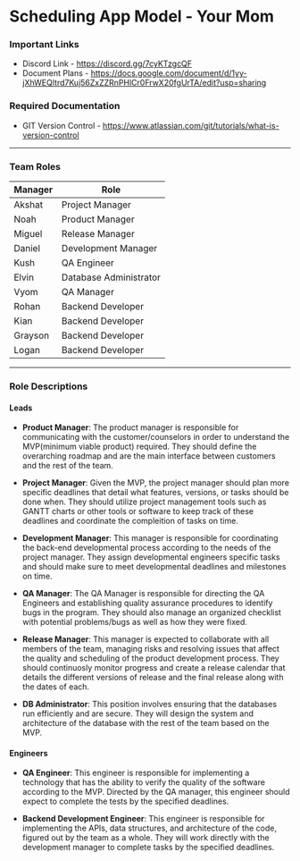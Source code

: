 # Scheduling App Model - Your Mom

### Important Links
 - Discord Link - https://discord.gg/7cyKTzgcQF
 - Document Plans - https://docs.google.com/document/d/1yy-jXhWEQltrd7Kuj56ZxZZRnPHlCr0FrwX20fgUrTA/edit?usp=sharing 
 
### Required Documentation  
 - GIT Version Control - https://www.atlassian.com/git/tutorials/what-is-version-control

- - -
### Team Roles
| **Manager** | **Role** |
| ----------- | ----------- |
| Akshat | Project Manager |
| Noah | Product Manager |
| Miguel | Release Manager |
| Daniel | Development Manager |
| Kush | QA Engineer |
| Elvin | Database Administrator |
| Vyom | QA Manager |
| Rohan | Backend Developer |
| Kian | Backend Developer |
| Grayson | Backend Developer |
| Logan | Backend Developer |

- - -

### Role Descriptions

#### Leads
  * **Product Manager**: The product manager is responsible for communicating with the customer/counselors in order to understand the MVP(minimum viable product) required. They should define the overarching roadmap and are the main interface between customers and the rest of the team. 
  
  * **Project Manager**: Given the MVP, the project manager should plan more specific deadlines that detail what features, versions, or tasks should be done when. They should utilize project management tools such as GANTT charts or other tools or software to keep track of these deadlines and coordinate the compleition of tasks on time.

  * **Development Manager**: This manager is responsible for coordinating the back-end developmental process according to the needs of the project manager. They assign developmental engineers specific tasks and should make sure to meet developmental deadlines and milestones on time.
  
  * **QA Manager**: The QA Manager is responsible for directing the QA Engineers and establishing quality assurance procedures to identify bugs in the program. They should also manage an organized checklist with potential problems/bugs as well as how they were fixed.
  
  * **Release Manager**: This manager is expected to collaborate with all members of the team, managing risks and resolving issues that affect the quality and scheduling of the product development process. They should continuosly monitor progress and create a release calendar that details the different versions of release and the final release along with the dates of each.
  
  * **DB Administrator**: This position involves ensuring that the databases run efficiently and are secure. They will design the system and architecture of the database with the rest of the team based on the MVP.

#### Engineers
  * **QA Engineer**: This engineer is responsible for implementing a technology that has the ability to verify the quality of the software according to the MVP. Directed by the QA manager, this engineer should expect to complete the tests by the specified deadlines.
  
  * **Backend Development Engineer**: This engineer is responsible for implementing the APIs, data structures, and architecture of the code, figured out by the team as a whole. They will work directly with the development manager to complete tasks by the specified deadlines.
